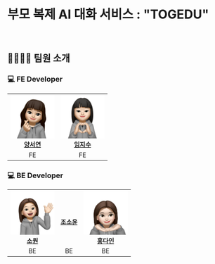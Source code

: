 # 부모 복제 AI 대화 서비스 : "TOGEDU"

<br/>

<h2>👩‍👩‍👧‍👧 팀원 소개</h2>

<h3>💻 FE Developer</h3>

<table>
  <tbody>
    <tr>
      <td align="center">
        <a href="https://github.com/yangsy02"><img src="./image/seoyeon.png" width="100px;" alt=""/><br /><b>양서연</b></a><br />
      </td>
      <td align="center">
        <a href="https://github.com/jisooooooooooo"><img src="./image/jisoo.png" width="100px;" alt=""/><br /><b>임지수</b></a><br />
      </td>
    </tr>
    <tr>
      <td align="center">FE</td>
      <td align="center">FE</td>
    </tr>
  </tbody>
</table>

<h3>💻 BE Developer</h3>
<table>
  <tbody>
    <tr>
      <td align="center">
        <a href="https://github.com/cherishwish"><img src="./image/won.png" width="100px;" alt=""/><br /><b>소원</b></a><br />
      </td>
      <td align="center">
        <a href="https://github.com/soyoon1"><img src="./image/soyoon.png" width="100px;" alt=""/><br /><b>조소윤</b></a><br />
      </td>
      <td align="center">
        <a href="https://github.com/Soibecameit
"><img src="./image/dain.png" width="100px;" alt=""/><br /><b>홍다인</b></a><br />
      </td>
    </tr>
    <tr>
      <td align="center">BE</td>
      <td align="center">BE</td>
      <td align="center">BE</td>
    </tr>
  </tbody>
</table>
<br/>



